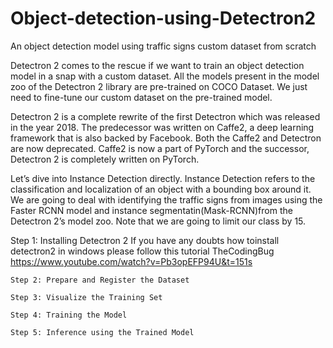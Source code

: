 # Object-detection-using-Detectron2

An object detection model using traffic signs custom dataset from scratch
 
 Detectron 2 comes to the rescue if we want to train an object detection model in a snap with a custom dataset. All the models present in the model zoo of the Detectron 2 library are pre-trained on COCO Dataset. We just need to fine-tune our custom dataset on the pre-trained model.
 
 Detectron 2 is a complete rewrite of the first Detectron which was released in the year 2018. The predecessor was written on Caffe2, a deep learning framework that is also backed by Facebook. Both the Caffe2 and Detectron are now deprecated. Caffe2 is now a part of PyTorch and the successor, Detectron 2 is completely written on PyTorch.
 
 Let’s dive into Instance Detection directly.
Instance Detection refers to the classification and localization of an object with a bounding box around it.  We are going to deal with identifying the traffic signs from images using the Faster RCNN model and instance segmentatin(Mask-RCNN)from the Detectron 2’s model zoo.
Note that we are going to limit our class by 15.

  Step 1: Installing Detectron 2
    If you have any doubts how toinstall detectron2 in windows please follow this tutorial TheCodingBug https://www.youtube.com/watch?v=Pb3opEFP94U&t=151s 
    
    Step 2: Prepare and Register the Dataset
    
    Step 3: Visualize the Training Set
    
    Step 4: Training the Model
    
    Step 5: Inference using the Trained Model


